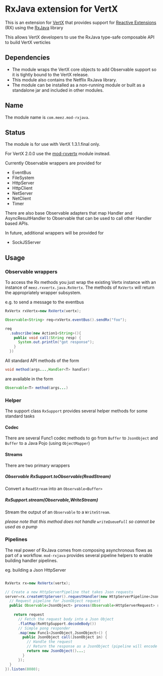 RxJava extension for VertX
=============================
This is an extension for [VertX](http://vertx.io) that provides support for [Reactive Extensions](https://rx.codeplex.com/) (RX) using the [RxJava](https://github.com/Netflix/RxJava/wiki) library

This allows VertX developers to use the RxJava type-safe composable API to build VertX verticles

## Dependencies

- The module wraps the VertX core objects to add Observable support so it is tightly bound to the VertX release. 
- This module also contains the Netflix RxJava library.
- The module can be installed as a non-running module or built as a standalone jar and included in other modules.

## Name
The module name is `com.meez.mod-rxjava`.

## Status
The module is for use with VertX 1.3.1.final only.

For VertX 2.0.0 use the [mod-rxvertx](https://github.com/vert-x/mod-rxvertx) module instead.

Currently Observable wrappers are provided for

- EventBus
- FileSystem
- HttpServer
- HttpClient
- NetServer
- NetClient
- Timer 

There are also base Observable adapters that map Handler<T> and AsyncResultHandler<T> to Observable<T> that can be used to call other Handler based APIs.

In future, additional wrappers will be provided for

- SockJSServer

## Usage

### Observable wrappers

To access the Rx methods you just wrap the existing Vertx instance with an instance of `meez.rxvertx.java.RxVertx`. The methods of `RxVertx` will return the appropriately wrapper subsystem.

e.g. to send a message to the eventbus

```java
RxVertx rxVertx=new RxVertx(vertx);

Observable<String> req=rxVertx.eventBus().sendRx("foo");

req
  .subscribe(new Action1<String>(){
    public void call(String resp) {
      System.out.println("got response");
    }
  })
```

All standard API methods of the form 

```java
void method(args...,Handler<T> handler)
```

are available in the form

```java
Observable<T> method(args...)
```

### Helper ###
The support class `RxSupport` provides several helper methods for some standard tasks

#### Codec ####
There are several Func1 codec methods to go from `Buffer` to `JsonObject` and `Buffer` to a Java Pojo (using `ObjectMapper`)

#### Streams ####
There are two primary wrappers

##### Observable<Buffer> RxSupport.toObservable(ReadStream) ####
Convert a `ReadStream` into an `Observable<Buffer>`

##### RxSupport.stream(Observable<Buffer>,WriteStream) ####
Stream the output of an `Observable` to a `WriteStream`.

_please note that this method does not handle `writeQueueFull` so cannot be used as a pump_

### Pipelines ###
The real power of RxJava comes from composing asynchronous flows as part of a workflow. `mod-rxjava` provides several pipeline helpers to enable building handler pipelines.

eg. building a Json HttpServer

```java

RxVertx rx=new RxVertx(vertx);

// Create a new HttpServerPipeline that takes Json requests
server=rx.createHttpServer().requestHandler(new HttpServerPipeline<JsonObject>() {
  // Request pipeline for JsonObject request
  public Observable<JsonObject> process(Observable<HttpServerRequest> request) {
    
    return request
      // Fetch the request body into a Json Object
      .flatMap(RxHttpSupport.decodeBody())
      // Simple pong responder
      .map(new Func1<JsonObject,JsonObject>() {
        public JsonObject call(JsonObject in) {
          // Handle the request
          // Return the response as a JsonObject (pipeline will encode as Json)
          return new JsonObject()...;
        }
      });
  }
}).listen(8080);

```